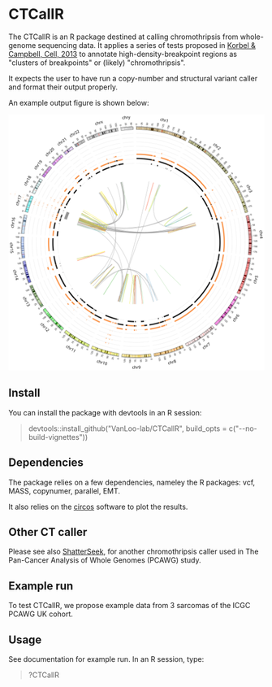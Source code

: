 # CTCallR


The CTCallR is an R package destined at calling chromothripsis from
whole-genome sequencing data. It applies a series of tests proposed in
[Korbel & Campbell, Cell,
2013](https://doi.org/10.1016/j.cell.2013.02.023) to annotate
high-density-breakpoint regions as "clusters of breakpoints" or
(likely) "chromothripsis".

It expects the user to have run a copy-number and structural variant
caller and format their output properly.

An example output figure is shown below:

![](https://github.com/galder-max/CTCallR/blob/main/CTCallR/f393bb05-c737-4cc3-e040-11ac0d48452a_im.svg
"CTCallR - A stringent ChromoThripsis Caller from human WGS in R")


## Install

You can install the package with devtools in an R session:

> devtools::install_github("VanLoo-lab/CTCallR", build_opts = c("--no-build-vignettes"))

## Dependencies 

The package relies on a few dependencies, nameley the R packages: vcf,
MASS, copynumer, parallel, EMT.

It also relies on the [circos](http://circos.ca/) software to plot the results.


## Other CT caller

Please see also [ShatterSeek](https://github.com/parklab/ShatterSeek), for another chromothripsis caller used in The
Pan-Cancer Analysis of Whole Genomes (PCAWG) study. 


## Example run

To test CTCallR, we propose example data from 3 sarcomas of the ICGC PCAWG
UK cohort.


## Usage

See documentation for example run. In an R session, type:

> ?CTCallR


